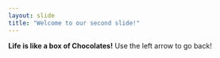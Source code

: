 ```yaml
---
layout: slide
title: "Welcome to our second slide!"
---
```

__Life is like a box of Chocolates!__
Use the left arrow to go back!
